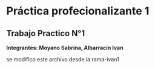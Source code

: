 # Práctica profecionalizante 1
## Trabajo Practico N°1
**Integrantes: Moyano Sabrina, Albarracin Ivan**

se modifico este archivo desde la rama-ivan1
